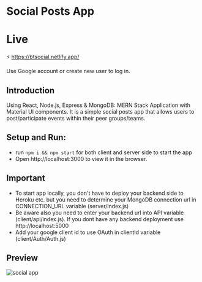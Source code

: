 # Social Posts App

# Live

 ⚡ https://btsocial.netlify.app/
 
 Use Google account or create new user to log in.

## Introduction

Using React, Node.js, Express & MongoDB:  MERN Stack Application with Material UI components.
It is a simple social posts app that allows users to post/participate events within their peer groups/teams.

## Setup and Run:
- run ```npm i && npm start``` for both client and server side to start the app
- Open http://localhost:3000 to view it in the browser.

## Important

- To start app locally, you don't have to deploy your backend side to Heroku etc. but you need to determine your MongoDB connection url in CONNECTION_URL variable (server/index.js)
- Be aware also you need to enter your backend url into API variable (client/api/index.js). If you dont have any backend deployment use http://localhost:5000
- Add your google client id to use OAuth in clientId variable (client/Auth/Auth.js)

## Preview

![social app](https://user-images.githubusercontent.com/75986477/142738288-6e6f1833-0c44-48bb-94b4-cb578e1c0b71.JPG)

